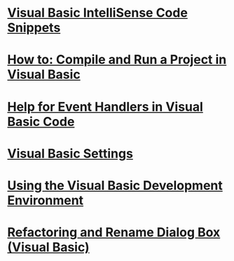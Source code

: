 # [Visual Basic IntelliSense Code Snippets](intellisense-code-snippets.md)
# [How to: Compile and Run a Project in Visual Basic](how-to-compile-and-run-a-project.md)
# [Help for Event Handlers in Visual Basic Code](help-for-event-handlers.md)
# [Visual Basic Settings](settings.md)
# [Using the Visual Basic Development Environment](using-the-visual-basic-development-environment.md)
# [Refactoring and Rename Dialog Box (Visual Basic)](refactoring-and-rename-dialog-box.md)
